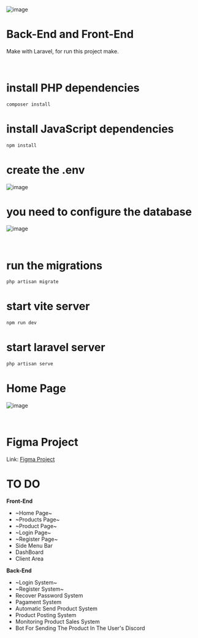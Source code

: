 
![image](https://github.com/LordBluue3/RealHosting/assets/58037508/d25b6042-c87e-43d6-8bd0-8751eb124414)

<h1>Back-End and Front-End</h1>
<p>Make with Laravel, for run this project make.</p> 
<br>

<h1>install PHP dependencies</h1>

```bash
composer install
```

<h1>install JavaScript dependencies</h1>

```bash
npm install
```

<h1>create the .env</h1>

![image](https://github.com/LordBluue3/RealHosting/assets/58037508/92fe8eca-ed91-4ece-80e1-c0ad4d00a089)

<h1>you need to configure the database</h1>

![image](https://github.com/LordBluue3/RealHosting/assets/58037508/e7738650-54ad-4f10-80bc-03eb104d116f)

<br>
<h1>run the migrations</h1>

```bash
php artisan migrate
```

<h1>start vite server</h1>

```bash
npm run dev
```
<h1>start laravel server</h1>

```bash
php artisan serve
```

<h1>Home Page</h1>


![image](https://github.com/LordBluue3/RealHosting/assets/58037508/762b2e72-0f7b-40fc-b4f4-47734f38f2d5)



<br>
<h1>Figma Project</h1>

Link: <a href="https://www.figma.com/file/WFYCl91rvxoLQvgR6JqfN1/RealHosting?type=design&node-id=33-4&mode=design&t=lg5kh2KvJBo9JkmV-0">Figma Project</a>


<h1>TO DO</h1>

<strong>Front-End</strong>
- ~Home Page~
- ~Products Page~
- ~Product Page~
- ~Login Page~
- ~Register Page~
- Side Menu Bar
- DashBoard
- Client Area

<strong>Back-End</strong>

- ~Login System~
- ~Register System~
- Recover Password System
- Pagament System
- Automatic Send Product System
- Product Posting System
- Monitoring Product Sales System
- Bot For Sending The Product In The User's Discord





